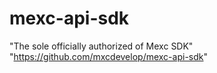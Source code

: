 # mexc-api-sdk
"The sole officially authorized of Mexc SDK"
"https://github.com/mxcdevelop/mexc-api-sdk"

